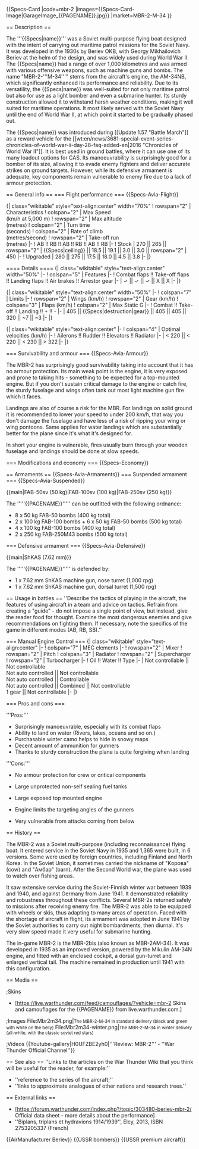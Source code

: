 {{Specs-Card
|code=mbr-2
|images={{Specs-Card-Image|GarageImage_{{PAGENAME}}.jpg}}
|market=MBR-2-M-34
}}

== Description ==
<!-- ''In the description, the first part should be about the history of and the creation and combat usage of the aircraft, as well as its key features. In the second part, tell the reader about the aircraft in the game. Insert a screenshot of the vehicle, so that if the novice player does not remember the vehicle by name, he will immediately understand what kind of vehicle the article is talking about.'' -->
The '''{{Specs|name}}''' was a Soviet multi-purpose flying boat designed with the intent of carrying out maritime patrol missions for the Soviet Navy. It was developed in the 1930s by Beriev OKB, with Georgy Mikhailovich Beriev at the helm of the design, and was widely used during World War II. The {{Specs|name}} had a range of over 1,000 kilometres and was armed with various offensive weapons, such as machine guns and bombs. The name "MBR-2-'''M-34'''" stems from the aircraft's engine, the AM-34NB, which significantly enhanced its performance and reliability. Due to its versatility, the {{Specs|name}} was well-suited for not only maritime patrol but also for use as a light bomber and even a submarine hunter. Its sturdy construction allowed it to withstand harsh weather conditions, making it well suited for maritime operations. It most likely served with the Soviet Navy until the end of World War II, at which point it started to be gradually phased out.

The {{Specs|name}} was introduced during [[Update 1.57 "Battle March"]] as a reward vehicle for the [[wt:en/news/3681-special-event-series-chronicles-of-world-war-ii-day-28-faq-added-en|2016 "Chronicles of World War II"]]. It is best used in ground battles, where it can use one of its many loadout options for CAS. Its manoeuvrability is surprisingly good for a bomber of its size, allowing it to evade enemy fighters and deliver accurate strikes on ground targets. However, while its defensive armament is adequate, key components remain vulnerable to enemy fire due to a lack of armour protection.

== General info ==
=== Flight performance ===
{{Specs-Avia-Flight}}
<!-- ''Describe how the aircraft behaves in the air. Speed, manoeuvrability, acceleration and allowable loads - these are the most important characteristics of the vehicle.'' -->

{| class="wikitable" style="text-align:center" width="70%"
! rowspan="2" | Characteristics
! colspan="2" | Max Speed<br>(km/h at 5,000 m)
! rowspan="2" | Max altitude<br>(metres)
! colspan="2" | Turn time<br>(seconds)
! colspan="2" | Rate of climb<br>(metres/second)
! rowspan="2" | Take-off run<br>(metres)
|-
! AB !! RB !! AB !! RB !! AB !! RB
|-
! Stock
| 270 || 265 || rowspan="2" | {{Specs|ceiling}} || 18.5 || 19.1 || 3.0 || 3.0 || rowspan="2" | 450
|-
! Upgraded
| 280 || 275 || 17.5 || 18.0 || 4.5 || 3.8
|-
|}

==== Details ====
{| class="wikitable" style="text-align:center" width="50%"
|-
! colspan="5" | Features
|-
! Combat flaps !! Take-off flaps !! Landing flaps !! Air brakes !! Arrestor gear
|-
| ✓ || ✓ || ✓ || X || X     <!-- ✓ -->
|-
|}

{| class="wikitable" style="text-align:center" width="50%"
|-
! colspan="7" | Limits
|-
! rowspan="2" | Wings (km/h)
! rowspan="2" | Gear (km/h)
! colspan="3" | Flaps (km/h)
! colspan="2" | Max Static G
|-
! Combat !! Take-off !! Landing !! + !! -
|-
| 405 <!-- {{Specs|destruction|body}} --> || {{Specs|destruction|gear}} || 405 || 405 || 320 || ~7 || ~3
|-
|}

{| class="wikitable" style="text-align:center"
|-
! colspan="4" | Optimal velocities (km/h)
|-
! Ailerons !! Rudder !! Elevators !! Radiator
|-
| < 220 || < 220 || < 230 || > 322
|-
|}

=== Survivability and armour ===
{{Specs-Avia-Armour}}
<!-- ''Examine the survivability of the aircraft. Note how vulnerable the structure is and how secure the pilot is, whether the fuel tanks are armoured, etc. Describe the armour, if there is any, and also mention the vulnerability of other critical aircraft systems.'' -->

The MBR-2 has surprisingly good survivability taking into account that it has no armour protection. Its main weak point is the engine, it is very exposed and prone to taking hits - something to be expected for a top-mounted engine. But if you don't sustain critical damage to the engine or catch fire, the sturdy fuselage and wings often tank out most light machine gun fire which it faces.

Landings are also of course a risk for the MBR. For landings on solid ground it is recommended to lower your speed to under 200 km/h, that way you don't damage the fuselage and have less of a risk of ripping your wing or wing pontoons. Same applies for water landings which are substantially better for the plane since it's what it's designed for.

In short your engine is vulnerable, fires usually burn through your wooden fuselage and landings should be done at slow speeds.

=== Modifications and economy ===
{{Specs-Economy}}

== Armaments ==
{{Specs-Avia-Armaments}}
=== Suspended armament ===
{{Specs-Avia-Suspended}}
<!-- ''Describe the aircraft's suspended armament: additional cannons under the wings, bombs, rockets and torpedoes. This section is especially important for bombers and attackers. If there is no suspended weaponry remove this subsection.'' -->
{{main|FAB-50sv (50 kg)|FAB-100sv (100 kg)|FAB-250sv (250 kg)}}

The '''''{{PAGENAME}}''''' can be outfitted with the following ordnance:

* 8 x 50 kg FAB-50 bombs (400 kg total)
* 2 x 100 kg FAB-100 bombs + 6 x 50 kg FAB-50 bombs (500 kg total)
* 4 x 100 kg FAB-100 bombs (400 kg total)
* 2 x 250 kg FAB-250M43 bombs (500 kg total)

=== Defensive armament ===
{{Specs-Avia-Defensive}}
<!-- ''Defensive armament with turret machine guns or cannons, crewed by gunners. Examine the number of gunners and what belts or drums are better to use. If defensive weaponry is not available, remove this subsection.'' -->
{{main|ShKAS (7.62 mm)}}

The '''''{{PAGENAME}}''''' is defended by:

* 1 x 7.62 mm ShKAS machine gun, nose turret (1,000 rpg)
* 1 x 7.62 mm ShKAS machine gun, dorsal turret (1,500 rpg)

== Usage in battles ==
''Describe the tactics of playing in the aircraft, the features of using aircraft in a team and advice on tactics. Refrain from creating a "guide" - do not impose a single point of view, but instead, give the reader food for thought. Examine the most dangerous enemies and give recommendations on fighting them. If necessary, note the specifics of the game in different modes (AB, RB, SB).''

=== Manual Engine Control ===
{| class="wikitable" style="text-align:center"
|-
! colspan="7" | MEC elements
|-
! rowspan="2" | Mixer
! rowspan="2" | Pitch
! colspan="3" | Radiator
! rowspan="2" | Supercharger
! rowspan="2" | Turbocharger
|-
! Oil !! Water !! Type
|-
| Not controllable || Not controllable<br>Not auto controlled || Not controllable<br>Not auto controlled || Controllable<br>Not auto controlled || Combined || Not controllable<br>1 gear || Not controllable
|-
|}

=== Pros and cons ===
<!-- ''Summarise and briefly evaluate the vehicle in terms of its characteristics and combat effectiveness. Mark its pros and cons in the bulleted list. Try not to use more than 6 points for each of the characteristics. Avoid using categorical definitions such as "bad", "good" and the like - use substitutions with softer forms such as "inadequate" and "effective".'' -->

'''Pros:'''

* Surprisingly manoeuvrable, especially with its combat flaps
* Ability to land on water (Rivers, lakes, oceans and so on.)
* Purchasable winter camo helps to hide in snowy maps
* Decent amount of ammunition for gunners
* Thanks to sturdy construction the plane is quite forgiving when landing

'''Cons:'''

* No armour protection for crew or critical components
* Large unprotected non-self sealing fuel tanks
* Large exposed top mounted engine
* Engine limits the targeting angles of the gunners

* Very vulnerable from attacks coming from below

== History ==
<!-- ''Describe the history of the creation and combat usage of the aircraft in more detail than in the introduction. If the historical reference turns out to be too long, take it to a separate article, taking a link to the article about the vehicle and adding a block "/History" (example: <nowiki>https://wiki.warthunder.com/(Vehicle-name)/History</nowiki>) and add a link to it here using the <code>main</code> template. Be sure to reference text and sources by using <code><nowiki><ref></ref></nowiki></code>, as well as adding them at the end of the article with <code><nowiki><references /></nowiki></code>. This section may also include the vehicle's dev blog entry (if applicable) and the in-game encyclopedia description (under <code><nowiki>=== In-game description ===</nowiki></code>, also if applicable).'' -->
The MBR-2 was a Soviet multi-purpose (including reconnaissance) flying boat. It entered service in the Soviet Navy in 1935 and 1,365 were built, in 6 versions. Some were used by foreign countries, including Finland and North Korea. In the Soviet Union, it sometimes carried the nickname of "Kорова" (cow) and "Амбар" (barn). After the Second World war, the plane was used to watch over fishing areas.

It saw extensive service during the Soviet-Finnish winter war between 1939 and 1940, and against Germany from June 1941. It demonstrated reliability and robustness throughout these conflicts. Several MBR-2s returned safely to missions after receiving enemy fire. The MBR-2 was able to be equipped with wheels or skis, thus adapting to many areas of operation. Faced with the shortage of aircraft in flight, its armament was adopted in June 1941 by the Soviet authorities to carry out night bombardments, then diurnal. It's very slow speed made it very useful for submarine hunting.

The in-game MBR-2 is the MBR-2bis (also known as MBR-2AM-34). It was developed in 1935 as an improved version, powered by the Mikulin AM-34N engine, and fitted with an enclosed cockpit, a dorsal gun-turret and enlarged vertical tail. The machine remained in production until 1941 with this configuration.

== Media ==
<!-- ''Excellent additions to the article would be video guides, screenshots from the game, and photos.'' -->

;Skins
* [https://live.warthunder.com/feed/camouflages/?vehicle=mbr-2 Skins and camouflages for the {{PAGENAME}} from live.warthunder.com.]

;Images
<gallery mode="packed-hover"  heights="200">
File:Mbr2m34.png|<small>The MBR-2-M-34 in standard delivery (black and green with white on the belly)</small>
File:Mbr2m34-winter.png|<small>The MBR-2-M-34 in winter delivery (all-white, with the classic soviet red stars)</small>
</gallery>

;Videos
{{Youtube-gallery|H0UFZBE2yh0|'''Review: MBR-2'''  - ''War Thunder Official Channel''}}

== See also ==
''Links to the articles on the War Thunder Wiki that you think will be useful for the reader, for example:''
* ''reference to the series of the aircraft;''
* ''links to approximate analogues of other nations and research trees.''

== External links ==
<!-- ''Paste links to sources and external resources, such as:''
* ''topic on the official game forum;''
* ''other literature.'' -->

* [https://forum.warthunder.com/index.php?/topic/303480-beriev-mbr-2/ Official data sheet - more details about the performance]
* ''Biplans, triplans et hydravions 1914/1939'', Elcy,  2013, <nowiki>ISBN 2753205337</nowiki> (French)

{{AirManufacturer Beriev}}
{{USSR bombers}}
{{USSR premium aircraft}}